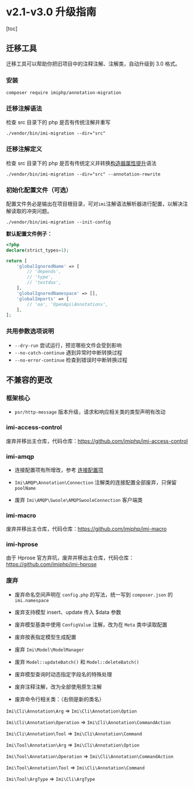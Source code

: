# v2.1-v3.0 升级指南

[toc]

## 迁移工具

迁移工具可以帮助你把旧项目中的注释注解、注解类，自动升级到 3.0 格式。

### 安装

```shell
composer require imiphp/annotation-migration
```

### 迁移注解语法

检查 src 目录下的 php 是否有传统注解并重写

```shell
./vendor/bin/imi-migration --dir="src"
```

### 迁移注解定义

检查 src 目录下的 php 是否有传统定义并转换[构造器属性提升](https://www.php.net/manual/zh/language.oop5.decon.php#language.oop5.decon.constructor.promotion)语法

```shell
./vendor/bin/imi-migration --dir="src" --annotation-rewrite
```

### 初始化配置文件（可选）

配置文件务必是输出在项目根目录，可对`imi`注解语法解析器进行配置，以解决注解读取的冲突问题。

```shell
./vendor/bin/imi-migration --init-config
```

**默认配置文件例子：**

```php
<?php
declare(strict_types=1);

return [
    'globalIgnoredName' => [
        // 'depends',
        // 'type',
        // 'testdox',
    ],
    'globalIgnoredNamespace' => [],
    'globalImports' => [
        // 'oa', 'OpenApi\Annotations',
    ],
];
```

### 共用参数选项说明

- `--dry-run` 尝试运行，预览哪些文件会受到影响
- `--no-catch-continue` 遇到异常时中断转换过程
- `--no-error-continue` 检查到错误时中断转换过程

## 不兼容的更改

### 框架核心

* `psr/http-message` 版本升级，请求和响应相关类的类型声明有改动

### imi-access-control

废弃并移出主仓库，代码仓库：<https://github.com/imiphp/imi-access-control>

### imi-amqp

* 连接配置项有所增改，参考 [连接配置项](https://doc.imiphp.com/v3.0/components/mq/amqp.html#%E8%BF%9E%E6%8E%A5%E9%85%8D%E7%BD%AE%E9%A1%B9)

* `Imi\AMQP\Annotation\Connection` 注解类的连接配置全部废弃，只保留 `poolName`

* 废弃 `Imi\AMQP\Swoole\AMQPSwooleConnection` 客户端类

### imi-macro

废弃并移出主仓库，代码仓库：<https://github.com/imiphp/imi-macro>

### imi-hprose

由于 Hprose 官方弃坑，废弃并移出主仓库，代码仓库：<https://github.com/imiphp/imi-hprose>

### 废弃

* 废弃命名空间声明在 `config.php` 的写法，统一写到 `composer.json` 的 `imi.namespace`

* 废弃支持模型 insert、update 传入 $data 参数

* 废弃模型基类中使用 `ConfigValue` 注解，改为在 `Meta` 类中读取配置

* 废弃按表指定模型生成配置

* 废弃 `Imi\Model\ModelManager`

* 废弃 `Model::updateBatch()` 和 `Model::deleteBatch()`

* 废弃模型查询时动态指定字段名的特殊处理

* 废弃注释注解，改为全部使用原生注解

* 废弃命令行相关类：（右侧是新的类名）

`Imi\Cli\Annotation\Arg` => `Imi\Cli\Annotation\Option`

`Imi\Cli\Annotation\Operation` => `Imi\Cli\Annotation\CommandAction`

`Imi\Cli\Annotation\Tool` => `Imi\Cli\Annotation\Command`

`Imi\Tool\Annotation\Arg` => `Imi\Cli\Annotation\Option`

`Imi\Tool\Annotation\Operation` => `Imi\Cli\Annotation\CommandAction`

`Imi\Tool\Annotation\Tool` => `Imi\Cli\Annotation\Command`

`Imi\Tool\ArgType` => `Imi\Cli\ArgType`
